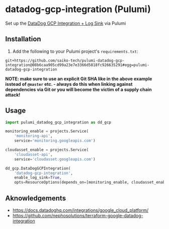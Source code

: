 # datadog-gcp-integration (Pulumi)

Set up the [DataDog GCP Integration + Log Sink](https://docs.datadoghq.com/integrations/google_cloud_platform/) via Pulumi

## Installation

1. Add the following to your Pulumi project's `requirements.txt`:

```
git+https://github.com/saiko-tech/pulumi-datadog-gcp-integration@08b6caa905cd99a23e7e3366d5818fc926635291#egg=pulumi-datadog-gcp-integration
```

**NOTE: make sure to use an explicit Git SHA like in the above example isstead of `@master` etc. - always do this when linking against dependencies via Git or you will become the victim of a supply chain attack!**

## Usage

```py
import pulumi_datadog_gcp_integration as dd_gcp

monitoring_enable = projects.Service(
    'monitoring-api',
    service='monitoring.googleapis.com')

cloudasset_enable = projects.Service(
    'cloudasset-api',
    service='cloudasset.googleapis.com')

dd_gcp.DataDogGCPIntegration(
    'datadog-gcp-integration',
    enable_log_sink=True,
    opts=ResourceOptions(depends_on=[monitoring_enable, cloudasset_enable]))
```

## Aknowledgements

- https://docs.datadoghq.com/integrations/google_cloud_platform/
- https://github.com/nephosolutions/terraform-google-datadog-integration
